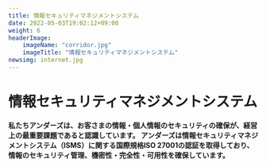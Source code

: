 ```yaml
---
title: 情報セキュリティマネジメントシステム
date: 2022-05-03T19:02:12+09:00
weight: 6
headerImage:
    imageName: "corridor.jpg"
    imageTitle: "情報セキュリティマネジメントシステム"
newsimg: internet.jpg
---
```


# 情報セキュリティマネジメントシステム

**私たちアンダーズは、お客さまの情報・個人情報のセキュリティの確保が、経営上の最重要課題であると認識しています。 アンダーズは情報セキュリティマネジメントシステム（ISMS）に関する国際規格ISO 27001の認証を取得しており、情報のセキュリティ管理、機密性・完全性・可用性を確保しています。**

<!-- ## ＜適用範囲＞

## ＜認証規格＞

## ＜認証対象サービス＞ -->
